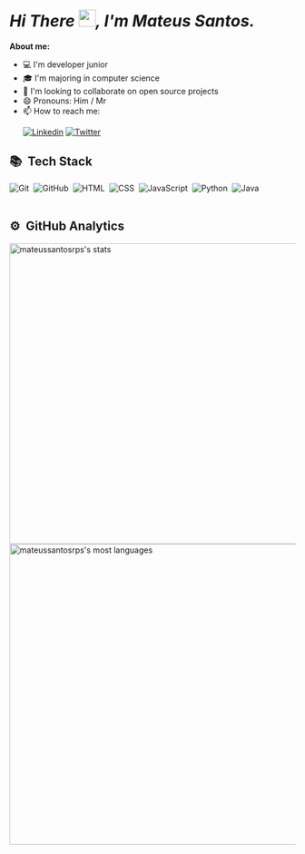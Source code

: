 # *Hi There <img src="https://raw.githubusercontent.com/kaueMarques/kaueMarques/master/hi.gif" width="30px">, I'm Mateus Santos.*



**About me:**
- 💻 I'm developer junior
- :mortar_board: I'm majoring in computer science
- 👯 I'm looking to collaborate on open source projects
- 😄 Pronouns: Him / Mr
- 📫 How to reach me: <p align-itens ="center">[![Linkedin](https://img.shields.io/badge/-LinkedIn-060606?style=flat&labelColor=0D0D0D&logo=Linkedin&Color=white)](https://www.linkedin.com/in/mateus-santos-973634197/) [![Twitter](https://img.shields.io/badge/-Twitter-060606?style=flat&labelColor=0D0D0D&logo=Twitter&Color=white)](https://twitter.com/MateusSantosRPs)</p>


## 📚 &nbsp;Tech Stack

![Git](https://img.shields.io/badge/-Git-05122A?style=flat&logo=git)&nbsp;
![GitHub](https://img.shields.io/badge/-GitHub-05122A?style=flat&logo=github)&nbsp;
![HTML](https://img.shields.io/badge/-HTML-05122A?style=flat&logo=HTML5)&nbsp;
![CSS](https://img.shields.io/badge/-CSS-05122A?style=flat&logo=CSS3&logoColor=1572B6)&nbsp;
![JavaScript](https://img.shields.io/badge/-JavaScript-05122A?style=flat&logo=javascript)&nbsp;
![Python](https://img.shields.io/badge/-Python-05122A?style=flat&logo=python)&nbsp;
![Java](https://img.shields.io/badge/-Java-05122A?style=flat&logo=java)&nbsp; <br><br>
<!-- ![Node.js](https://img.shields.io/badge/-Node.js-05122A?style=flat&logo=node.js)&nbsp; -->
<!-- ![Visual Studio Code](https://img.shields.io/badge/-Visual%20Studio%20Code-05122A?style=flat&logo=visual-studio-code&logoColor=007ACC)&nbsp; -->

## ⚙️ &nbsp;GitHub Analytics
<p align="left">
<img width="530em" src="https://github-readme-stats.vercel.app/api?username=mateussantosrps&show_icons=true&theme=dark" alt="mateussantosrps's stats"/>
<img width="530em" src="https://github-readme-stats.vercel.app/api/top-langs/?username=mateussantosrps&layout=compact&theme=dark" alt="mateussantosrps's most languages"/>
</p>








<!--
**MateusSantosRPs/MateusSantosRPs** is a ✨ _special_ ✨ repository because its `README.md` (this file) appears on your GitHub profile.

Here are some ideas to get you started:

- 🔭 I’m currently working on ...
- 🌱 I’m currently learning ...
- 👯 I’m looking to collaborate on ...
- 🤔 I’m looking for help with ...
- 💬 Ask me about ...
- 📫 How to reach me: ...
- ⚡ Fun fact: ...
--> 
